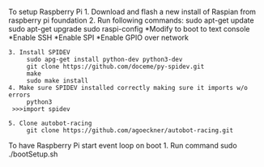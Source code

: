 To setup Raspberry Pi
	1. Download and flash a new install of Raspian from raspberry pi foundation
	2. Run following commands:
	  	  sudo apt-get update
	  sudo apt-get upgrade
	  sudo raspi-config
		 *Modify to boot to text console
		 *Enable SSH
		 *Enable SPI
		 *Enable GPIO over network

	3. Install SPIDEV
	  	 sudo apg-get install python-dev python3-dev
		 git clone https://github.com/doceme/py-spidev.git
		 make
		 sudo make install
	4. Make sure SPIDEV installed correctly making sure it imports w/o errors
	  	 python3
	 >>>import spidev

	5. Clone autobot-racing
		 git clone https://github.com/agoeckner/autobot-racing.git


To have Raspberry Pi start event loop on boot
	1. Run command
		 sudo ./bootSetup.sh
